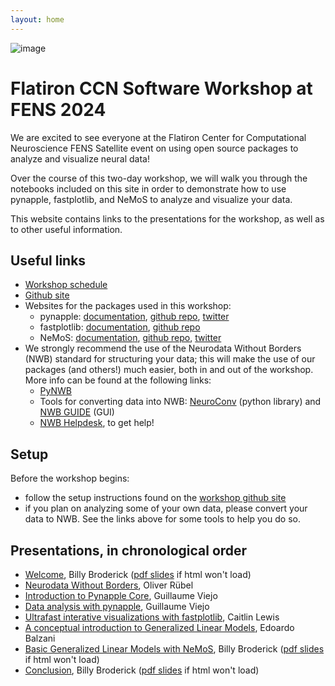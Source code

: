 ```yaml
---
layout: home
---
```


![image](/assets/fens2024-banner.jpg)

# Flatiron CCN Software Workshop at FENS 2024

We are excited to see everyone at the Flatiron Center for Computational Neuroscience FENS Satellite event on using open source packages to analyze and visualize neural data!

Over the course of this two-day workshop, we will walk you through the notebooks included on this site in order to demonstrate how to use pynapple, fastplotlib, and NeMoS to analyze and visualize your data.

This website contains links to the presentations for the workshop, as well as to other useful information.

## Useful links

- [Workshop schedule](https://indd.adobe.com/view/b2801079-d3e8-4dfb-80bd-92ca5806bc6a)
- [Github site](https://flatironinstitute.github.io/ccn-software-fens-2024/)
- Websites for the packages used in this workshop:
    - pynapple: [documentation](https://pynapple-org.github.io/pynapple/), [github repo](https://github.com/pynapple-org/pynapple), [twitter](https://x.com/thepynapple)
    - fastplotlib: [documentation](https://fastplotlib.readthedocs.io/en/latest/), [github repo](https://github.com/fastplotlib/fastplotlib)
    - NeMoS: [documentation](https://nemos.readthedocs.io/en/latest/), [github repo](https://github.com/flatironinstitute/nemos), [twitter](https://x.com/nemos_neuro)
- We strongly recommend the use of the Neurodata Without Borders (NWB) standard for structuring your data; this will make the use of our packages (and others!) much easier, both in and out of the workshop. More info can be found at the following links:
    - [PyNWB](https://pynwb.readthedocs.io/en/latest/)
    - Tools for converting data into NWB: [NeuroConv](https://neuroconv.readthedocs.io/en/main/) (python library) and [NWB GUIDE](https://nwb-guide.readthedocs.io/en/latest/) (GUI)
    - [NWB Helpdesk](https://github.com/NeurodataWithoutBorders/helpdesk/discussions), to get help!

## Setup

Before the workshop begins:
- follow the setup instructions found on the [workshop github site](https://flatironinstitute.github.io/ccn-software-fens-2024/)
- if you plan on analyzing some of your own data, please convert your data to NWB. See the links above for some tools to help you do so.

## Presentations, in chronological order

- [Welcome](welcome), Billy Broderick ([pdf slides](https://users.flatironinstitute.org/~wbroderick/presentations/fens-2024/welcome.pdf) if html won't load)
- [Neurodata Without Borders](https://users.flatironinstitute.org/~wbroderick/presentations/fens-2024/2024_06_22_CCN_at_FENS_NWB_Ruebel.pdf), Oliver Rübel
- [Introduction to Pynapple Core](https://users.flatironinstitute.org/~wbroderick/presentations/fens-2024/Introduction%20to%20pynapple%20core.pdf), Guillaume Viejo
- [Data analysis with pynapple](https://users.flatironinstitute.org/~wbroderick/presentations/fens-2024/Data%20analysis%20with%20pynapple.pdf), Guillaume Viejo
- [Ultrafast interative visualizations with fastplotlib](https://users.flatironinstitute.org/~wbroderick/presentations/fens-2024/fastplotlib-fens.pdf), Caitlin Lewis
- [A conceptual introduction to Generalized Linear Models](https://users.flatironinstitute.org/~wbroderick/presentations/fens-2024/glm_intro_FENS_2024.pdf), Edoardo Balzani
- [Basic Generalized Linear Models with NeMoS](current_injection), Billy Broderick ([pdf slides](https://users.flatironinstitute.org/~wbroderick/presentations/fens-2024/current_injection.pdf) if html won't load)
- [Conclusion](conclusion), Billy Broderick ([pdf slides](https://users.flatironinstitute.org/~wbroderick/presentations/fens-2024/conclusion.pdf) if html won't load)
